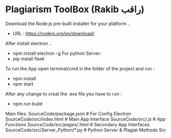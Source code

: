 # Plagiarism ToolBox (Rakib راقب)

Download the Node.js pre-built installer for your platform ..
   - URL : https://nodejs.org/en/download/

After install electron ..
   - npm install electron -g
For python Server:
- pip install flask  

To run the App open terminal/cmd in the folder of the project and run :

- npm install
- npm start
  
After any change to creat the .exe file you have to run :
- npm run build

Main files:
   SourceCode/package.json             # For Config Electron
   SourceCode/src/index.html           # Main App Interface
   SourceCode/src/*.js                 # App Functions
   SourceCode/src/pages/*.html         # Secondary App Interfaces
   SourceCode/src/Server_Python/*.py   # Python Server & Plagiat Methods Src